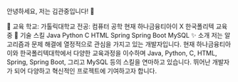 안녕하세요, 저는 김관중입니다! 👋

📘 교육
학교: 가톨릭대학교
전공: 컴퓨터 공학
현재 하나금융티아이 X 한국폴리텍 교육 중
🧩 기술 스킬
Java
Python
C
HTML
Spring
Spring Boot
MySQL
✨ 소개
저는 알고리즘과 문제 해결에 열정적으로 관심을 가지고 있는 개발자입니다. 현재 하나금융티아이와 한국폴리텍대학에서 다양한 교육과정을 이수하며 Java, Python, C, HTML, Spring, Spring Boot, 그리고 MySQL 등의 스킬을 연마하고 있습니다. 뛰어난 개발자가 되어 다양하고 혁신적인 프로젝트에 기여하고자 합니다.
